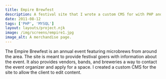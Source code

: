 ```yaml
---
title: Empire Brewfest
description: A festival site that I wrote a custom CMS for with PHP and MYSQL.
date: 2011-08-12
tags: ['PHP', 'MYSQL']
layout: layouts/project.njk
image: /img/screens/empire1.jpg
image_alt: A merchandise page.
---
```

The Empire Brewfest is an annual event featuring microbrews from around the area. The site is meant to provide festival goers with information about the event. It also provides vendors, bands, and breweries a way to contact the event organizer and apply for a space. I created a custom CMS for the site to allow the client to edit content.

